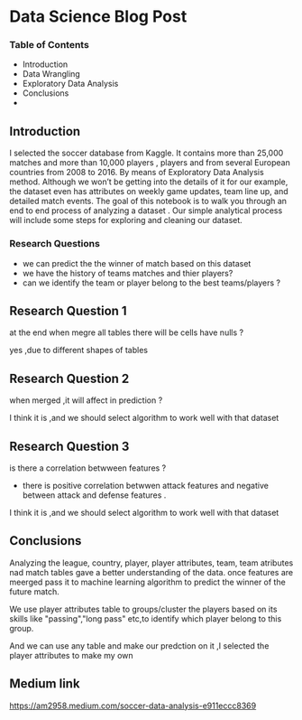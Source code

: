 # Data Science Blog Post

### Table of Contents
- Introduction
- Data Wrangling
- Exploratory Data Analysis
- Conclusions
- 
## Introduction

I selected the soccer database from Kaggle. It contains more than 25,000 matches and more than 10,000 players ,
 players and from several European countries from 2008 to 2016. By means of Exploratory Data Analysis method. 
Although we won’t be getting into the details of it for our example, the dataset even has attributes on weekly
 game updates, team line up, and detailed match events. The goal of this notebook is to walk you through an end
 to end process of analyzing a dataset . Our simple analytical process will include some steps for exploring 
and cleaning our dataset.

### Research Questions

- we can predict the the winner of match based on this dataset
- we have the history of teams matches and thier players?
- can we identify the team or player belong to the best teams/players ?

## Research Question 1
at the end when megre all tables there will be cells have nulls ?

yes ,due to different shapes of tables

## Research Question 2
when merged ,it will affect in prediction ?

I think it is ,and we should select algorithm to work well with that dataset

## Research Question 3
is there a correlation betwween features ?
- there is positive correlation betwwen attack features and negative between attack and defense features .

I think it is ,and we should select algorithm to work well with that dataset

## Conclusions
Analyzing the league, country, player, player attributes, team, team atributes nad match tables gave a better understanding of the data. once features are meerged pass it to machine learning algorithm to predict the winner of the future match.

We use player attributes table to groups/cluster the players based on its skills like "passing","long pass" etc,to identify which player belong to this group.

And we can use any table and make our predction on it ,I selected the player attributes to make my own

## Medium link
https://am2958.medium.com/soccer-data-analysis-e911eccc8369
